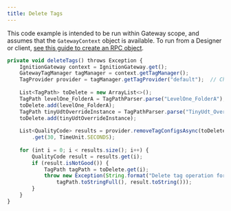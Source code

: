 ```yaml
---
title: Delete Tags
---
```

This code example is intended to be run within Gateway scope, and assumes that the `GatewayContext` object is available. To run from a Designer or client, [see this guide to create an RPC object](/docs/programming-for-the-designer).

```js
private void deleteTags() throws Exception {
    IgnitionGateway context = IgnitionGateway.get();
    GatewayTagManager tagManager = context.getTagManager();
    TagProvider provider = tagManager.getTagProvider("default");  // Change tag provider name here as needed
 
    List<TagPath> toDelete = new ArrayList<>();
    TagPath levelOne_FolderA = TagPathParser.parse("LevelOne_FolderA");
    toDelete.add(levelOne_FolderA);
    TagPath tinyUdtOverrideInstance = TagPathParser.parse("TinyUdt_OverrideInstance");
    toDelete.add(tinyUdtOverrideInstance);
 
    List<QualityCode> results = provider.removeTagConfigsAsync(toDelete)
        .get(30, TimeUnit.SECONDS);
 
    for (int i = 0; i < results.size(); i++) {
        QualityCode result = results.get(i);
        if (result.isNotGood()) {
            TagPath tagPath = toDelete.get(i);
            throw new Exception(String.format("Delete tag operation for tag '%s' returned bad result '%s'",
                tagPath.toStringFull(), result.toString()));
        }
    }
}
```